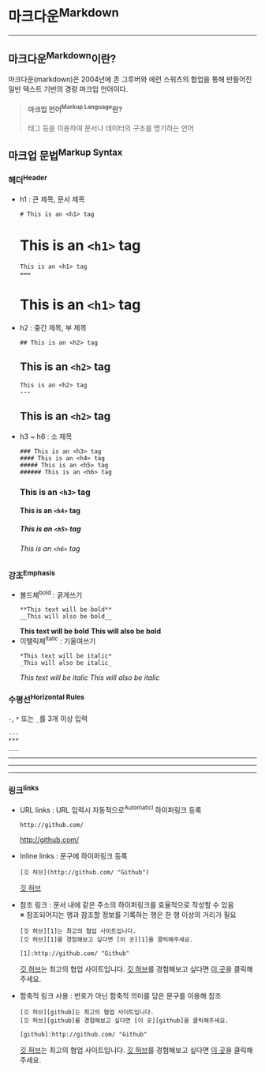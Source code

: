 # 마크다운<sup>Markdown</sup>
------------
마크다운<sup>Markdown</sup>이란?
------------
마크다운(markdown)은 2004년에 존 그루버와 에런 스워츠의 협업을 통해 만들어진 일반 텍스트 기반의 경량 마크업 언어이다.

> #### 마크업 언어<sup>Markup Language</sup>란?
> 태그 등을 이용하여 문서나 데이터의 구조를 명기하는 언어

마크업 문법<sup>Markup Syntax</sup>
----
### 헤더<sup>Header</sup>
- h1 : 큰 제목, 문서 제목
  ```
  # This is an <h1> tag
  ```
  # This is an `<h1>` tag
  ```
  This is an <h1> tag
  ===
  ```
  This is an `<h1>` tag
  ===
- h2 : 중간 제목, 부 제목
  ```
  ## This is an <h2> tag
  ```
  ## This is an `<h2>` tag
  ```
  This is an <h2> tag
  ---
  ```
  This is an `<h2>` tag
  ---
- h3 ~ h6 : 소 제목
  ```
  ### This is an <h3> tag
  #### This is an <h4> tag
  ##### This is an <h5> tag
  ###### This is an <h6> tag
  ```
  ### This is an `<h3>` tag
  #### This is an `<h4>` tag
  ##### This is an `<h5>` tag
  ###### This is an `<h6>` tag

### 강조<sup>Emphasis</sup>
- 볼드체<sup>bold</sup> : 굵게쓰기
  ```
  **This text will be bold**
  __This will also be bold__
  ```
  **This text will be bold**
  __This will also be bold__
- 이탤릭체<sup>italic</sup> : 기울여쓰기
  ```
  *This text will be italic*
  _This will also be italic_
  ```
  *This text will be italic*
  _This will also be italic_


### 수평선<sup>Horizontal Rules</sup>
`-`, `*` 또는 `_`를 3개 이상 입력
```
---
***
___
```
---
***
___

### 링크<sup>links</sup>
- URL links : URL 입력시 자동적으로<sup>Automaticl</sup> 하이퍼링크 등록
  ```
  http://github.com/
  ```
  http://github.com/
- Inline links : 문구에 하이퍼링크 등록
  ```
  [깃 허브](http://github.com/ "Github")
  ```
  [깃 허브](http://github.com/ "Github")
- 참조 링크 : 문서 내에 같은 주소의 하이퍼링크를 효율적으로 작성할 수 있음  
  ※ 참조되어지는 행과 참조할 정보를 기록하는 행은 한 행 이상의 거리가 필요
  ```
  [깃 허브][1]는 최고의 협업 사이트입니다.
  [깃 허브][1]를 경험해보고 싶다면 [이 곳][1]을 클릭해주세요.

  [1]:http://github.com/ "Github"
  ```
  [깃 허브][1]는 최고의 협업 사이트입니다.
  [깃 허브][1]를 경험해보고 싶다면 [이 곳][1]을 클릭해주세요.

  [1]:http://github.com/ "Github"
- 함축적 링크 사용 : 번호가 아닌 함축적 의미를 담은 문구를 이용해 참조
  ```
  [깃 허브][github]는 최고의 협업 사이트입니다.
  [깃 허브][github]를 경험해보고 싶다면 [이 곳][github]을 클릭해주세요.

  [github]:http://github.com/ "Github"
  ```
  [깃 허브][github]는 최고의 협업 사이트입니다.
  [깃 허브][github]를 경험해보고 싶다면 [이 곳][github]을 클릭해주세요.

  [github]:http://github.com/ "Github"
